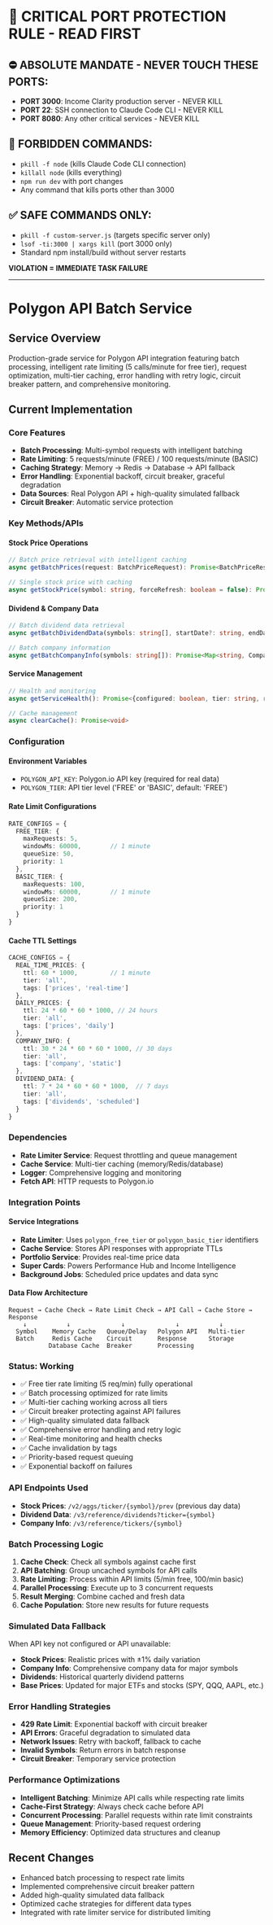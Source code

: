 # 🚨 CRITICAL PORT PROTECTION RULE - READ FIRST

## ⛔ ABSOLUTE MANDATE - NEVER TOUCH THESE PORTS:
- **PORT 3000**: Income Clarity production server - NEVER KILL
- **PORT 22**: SSH connection to Claude Code CLI - NEVER KILL  
- **PORT 8080**: Any other critical services - NEVER KILL

## 🚫 FORBIDDEN COMMANDS:
- `pkill -f node` (kills Claude Code CLI connection)
- `killall node` (kills everything)
- `npm run dev` with port changes
- Any command that kills ports other than 3000

## ✅ SAFE COMMANDS ONLY:
- `pkill -f custom-server.js` (targets specific server only)
- `lsof -ti:3000 | xargs kill` (port 3000 only)
- Standard npm install/build without server restarts

**VIOLATION = IMMEDIATE TASK FAILURE**

---

# Polygon API Batch Service

## Service Overview
Production-grade service for Polygon API integration featuring batch processing, intelligent rate limiting (5 calls/minute for free tier), request optimization, multi-tier caching, error handling with retry logic, circuit breaker pattern, and comprehensive monitoring.

## Current Implementation

### Core Features
- **Batch Processing**: Multi-symbol requests with intelligent batching
- **Rate Limiting**: 5 requests/minute (FREE) / 100 requests/minute (BASIC)
- **Caching Strategy**: Memory → Redis → Database → API fallback
- **Error Handling**: Exponential backoff, circuit breaker, graceful degradation
- **Data Sources**: Real Polygon API + high-quality simulated fallback
- **Circuit Breaker**: Automatic service protection

### Key Methods/APIs

#### Stock Price Operations
```typescript
// Batch price retrieval with intelligent caching
async getBatchPrices(request: BatchPriceRequest): Promise<BatchPriceResponse>

// Single stock price with caching
async getStockPrice(symbol: string, forceRefresh: boolean = false): Promise<StockPrice>
```

#### Dividend & Company Data
```typescript
// Batch dividend data retrieval
async getBatchDividendData(symbols: string[], startDate?: string, endDate?: string): Promise<Map<string, DividendData[]>>

// Batch company information
async getBatchCompanyInfo(symbols: string[]): Promise<Map<string, CompanyInfo>>
```

#### Service Management
```typescript
// Health and monitoring
async getServiceHealth(): Promise<{configured: boolean, tier: string, rateLimitStatus: any, lastTestResult?: any}>

// Cache management
async clearCache(): Promise<void>
```

### Configuration

#### Environment Variables
- `POLYGON_API_KEY`: Polygon.io API key (required for real data)
- `POLYGON_TIER`: API tier level ('FREE' or 'BASIC', default: 'FREE')

#### Rate Limit Configurations
```typescript
RATE_CONFIGS = {
  FREE_TIER: {
    maxRequests: 5,
    windowMs: 60000,        // 1 minute
    queueSize: 50,
    priority: 1
  },
  BASIC_TIER: {
    maxRequests: 100,
    windowMs: 60000,        // 1 minute
    queueSize: 200,
    priority: 1
  }
}
```

#### Cache TTL Settings
```typescript
CACHE_CONFIGS = {
  REAL_TIME_PRICES: {
    ttl: 60 * 1000,         // 1 minute
    tier: 'all',
    tags: ['prices', 'real-time']
  },
  DAILY_PRICES: {
    ttl: 24 * 60 * 60 * 1000, // 24 hours
    tier: 'all',
    tags: ['prices', 'daily']
  },
  COMPANY_INFO: {
    ttl: 30 * 24 * 60 * 60 * 1000, // 30 days
    tier: 'all',
    tags: ['company', 'static']
  },
  DIVIDEND_DATA: {
    ttl: 7 * 24 * 60 * 60 * 1000,  // 7 days
    tier: 'all',
    tags: ['dividends', 'scheduled']
  }
}
```

### Dependencies
- **Rate Limiter Service**: Request throttling and queue management
- **Cache Service**: Multi-tier caching (memory/Redis/database)
- **Logger**: Comprehensive logging and monitoring
- **Fetch API**: HTTP requests to Polygon.io

### Integration Points

#### Service Integrations
- **Rate Limiter**: Uses `polygon_free_tier` or `polygon_basic_tier` identifiers
- **Cache Service**: Stores API responses with appropriate TTLs
- **Portfolio Service**: Provides real-time price data
- **Super Cards**: Powers Performance Hub and Income Intelligence
- **Background Jobs**: Scheduled price updates and data sync

#### Data Flow Architecture
```
Request → Cache Check → Rate Limit Check → API Call → Cache Store → Response
    ↓           ↓              ↓              ↓           ↓
  Symbol    Memory Cache   Queue/Delay   Polygon API   Multi-tier
  Batch     Redis Cache    Circuit       Response      Storage
           Database Cache  Breaker       Processing
```

### Status: Working
- ✅ Free tier rate limiting (5 req/min) fully operational
- ✅ Batch processing optimized for rate limits
- ✅ Multi-tier caching working across all tiers
- ✅ Circuit breaker protecting against API failures
- ✅ High-quality simulated data fallback
- ✅ Comprehensive error handling and retry logic
- ✅ Real-time monitoring and health checks
- ✅ Cache invalidation by tags
- ✅ Priority-based request queuing
- ✅ Exponential backoff on failures

### API Endpoints Used
- **Stock Prices**: `/v2/aggs/ticker/{symbol}/prev` (previous day data)
- **Dividend Data**: `/v3/reference/dividends?ticker={symbol}`
- **Company Info**: `/v3/reference/tickers/{symbol}`

### Batch Processing Logic
1. **Cache Check**: Check all symbols against cache first
2. **API Batching**: Group uncached symbols for API calls
3. **Rate Limiting**: Process within API limits (5/min free, 100/min basic)
4. **Parallel Processing**: Execute up to 3 concurrent requests
5. **Result Merging**: Combine cached and fresh data
6. **Cache Population**: Store new results for future requests

### Simulated Data Fallback
When API key not configured or API unavailable:
- **Stock Prices**: Realistic prices with ±1% daily variation
- **Company Info**: Comprehensive company data for major symbols
- **Dividends**: Historical quarterly dividend patterns
- **Base Prices**: Updated for major ETFs and stocks (SPY, QQQ, AAPL, etc.)

### Error Handling Strategies
- **429 Rate Limit**: Exponential backoff with circuit breaker
- **API Errors**: Graceful degradation to simulated data
- **Network Issues**: Retry with backoff, fallback to cache
- **Invalid Symbols**: Return errors in batch response
- **Circuit Breaker**: Temporary service protection

### Performance Optimizations
- **Intelligent Batching**: Minimize API calls while respecting rate limits
- **Cache-First Strategy**: Always check cache before API
- **Concurrent Processing**: Parallel requests within rate limit constraints
- **Queue Management**: Priority-based request ordering
- **Memory Efficiency**: Optimized data structures and cleanup

## Recent Changes
- Enhanced batch processing to respect rate limits
- Implemented comprehensive circuit breaker pattern
- Added high-quality simulated data fallback
- Optimized cache strategies for different data types
- Integrated with rate limiter service for distributed limiting